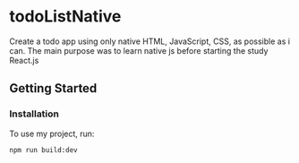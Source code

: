 # todoListNative
Create a todo app using only native HTML, JavaScript, CSS, as possible as i can. The main purpose was to learn native js before starting the study React.js

## Getting Started ##

### Installation ###

To use my project, run: 
```
npm run build:dev
```
